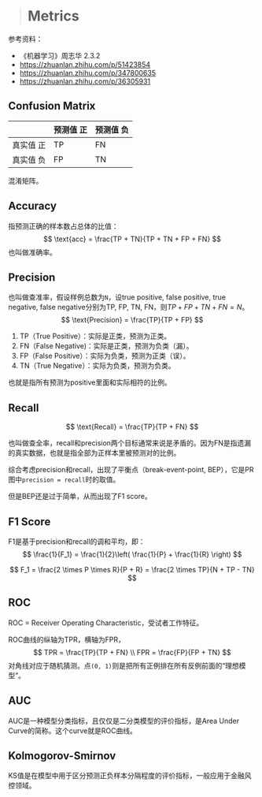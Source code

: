 > # Metrics

参考资料：

* 《机器学习》周志华 2.3.2
* https://zhuanlan.zhihu.com/p/51423854
* https://zhuanlan.zhihu.com/p/347800635
* https://zhuanlan.zhihu.com/p/36305931

## Confusion Matrix

|           | 预测值 正 | 预测值 负 |
| --------- | --------- | --------- |
| 真实值 正 | TP        | FN        |
| 真实值 负 | FP        | TN        |

混淆矩阵。

## Accuracy

指预测正确的样本数占总体的比值：
$$
\text{acc} = \frac{TP + TN}{TP + TN + FP + FN}
$$
也叫做准确率。

## Precision

也叫做查准率，假设样例总数为`N`，设true positive, false positive, true negative, false negative分别为TP, FP, TN, FN，则$TP + FP + TN + FN = N$。
$$
\text{Precision} = \frac{TP}{TP + FP}
$$

1. TP（True Positive）：实际是正类，预测为正类。
2. FN（False Negative)：实际是正类，预测为负类（漏）。
3. FP（False Positive）：实际为负类，预测为正类（误）。
4. TN（True Negative）：实际为负类，预测为负类。

也就是指所有预测为positive里面和实际相符的比例。

## Recall

$$
\text{Recall} = \frac{TP}{TP + FN}
$$

也叫做查全率，recall和precision两个目标通常来说是矛盾的。因为FN是指遗漏的真实数据，也就是指全部为正样本里被预测对的比例。

综合考虑precision和recall，出现了平衡点（break-event-point, BEP），它是PR图中`precision = recall`时的取值。

但是BEP还是过于简单，从而出现了F1 score。

## F1 Score

F1是基于precision和recall的调和平均，即：
$$
\frac{1}{F_1} = \frac{1}{2}\left( \frac{1}{P} + \frac{1}{R} \right)
$$

$$
F_1 = \frac{2 \times P \times R}{P + R} = \frac{2 \times TP}{N + TP - TN}
$$

## ROC

ROC = Receiver Operating Characteristic，受试者工作特征。

ROC曲线的纵轴为TPR，横轴为FPR，
$$
TPR = \frac{TP}{TP + FN} \\
FPR = \frac{FP}{FP + TN}
$$
对角线对应于随机猜测。点`(0, 1)`则是把所有正例排在所有反例前面的“理想模型”。



## AUC

AUC是一种模型分类指标，且仅仅是二分类模型的评价指标，是Area Under Curve的简称。这个curve就是ROC曲线。



## Kolmogorov-Smirnov

KS值是在模型中用于区分预测正负样本分隔程度的评价指标，一般应用于金融风控领域。














